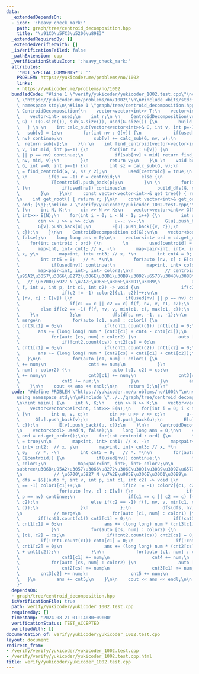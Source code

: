```yaml
---
data:
  _extendedDependsOn:
  - icon: ':heavy_check_mark:'
    path: graph/tree/centroid_decomposition.hpp
    title: "\u91CD\u5FC3\u5206\u89E3"
  _extendedRequiredBy: []
  _extendedVerifiedWith: []
  _isVerificationFailed: false
  _pathExtension: cpp
  _verificationStatusIcon: ':heavy_check_mark:'
  attributes:
    '*NOT_SPECIAL_COMMENTS*': ''
    PROBLEM: https://yukicoder.me/problems/no/1002
    links:
    - https://yukicoder.me/problems/no/1002
  bundledCode: "#line 1 \"verify/yukicoder/yukicoder_1002.test.cpp\"\n#define PROBLEM\
    \ \"https://yukicoder.me/problems/no/1002\"\n\n#include <bits/stdc++.h>\nusing\
    \ namespace std;\n\n#line 1 \"graph/tree/centroid_decomposition.hpp\"\nstruct\
    \ CentroidDecomposition{\n    vector<vector<int>> T;\n    vector<int> sub, ord;\n\
    \    vector<int> used;\n    int r;\n \n    CentroidDecomposition(vector<vector<int>>&\
    \ G) : T(G.size()), sub(G.size()), used(G.size()) {\n        build_dfs(G);\n \
    \   } \n \n    int calc_sub(vector<vector<int>>& G, int v, int p=-1) {\n     \
    \   sub[v] = 1;\n        for(int nv : G[v]) {\n            if(used[nv] || p ==\
    \ nv) continue;\n            sub[v] += calc_sub(G, nv, v);\n        }\n      \
    \  return sub[v];\n    }\n \n    int find_centroid(vector<vector<int>>& G, int\
    \ v, int mid, int p=-1) {\n        for(int nv : G[v]) {\n            if(used[nv]\
    \ || p == nv) continue;\n            if(sub[nv] > mid) return find_centroid(G,\
    \ nv, mid, v);\n        }\n        return v;\n    }\n \n    void build_dfs(vector<vector<int>>&\
    \ G, int v=0, int p=-1) {\n        int sz = calc_sub(G, v);\n        int centroid\
    \ = find_centroid(G, v, sz / 2);\n        used[centroid] = true;\n        ord.push_back(centroid);\n\
    \ \n        if(p == -1) r = centroid;\n        else {\n            T[p].push_back(centroid);\n\
    \            T[centroid].push_back(p);\n        }\n \n        for(int nv : G[centroid])\
    \ {\n            if(used[nv]) continue;\n            build_dfs(G, nv, centroid);\n\
    \        }\n    }\n\n    const vector<vector<int>>& get_tree() { return T; }\n\
    \n    int get_root() { return r; }\n\n    const vector<int>& get_order() { return\
    \ ord; }\n};\n#line 7 \"verify/yukicoder/yukicoder_1002.test.cpp\"\n\nint main()\
    \ {\n    int N, K;\n    cin >> N >> K;\n    vector<vector<int>> G(N);\n    vector<vector<pair<int,\
    \ int>>> E(N);\n    for(int i = 0; i < N - 1; i++) {\n        int u, v, c;\n \
    \       cin >> u >> v >> c;\n        u--; v--;\n        G[u].push_back(v);\n \
    \       G[v].push_back(u);\n        E[u].push_back({v, c});\n        E[v].push_back({u,\
    \ c});\n    }\n\n    CentroidDecomposition cd(G);\n\n    vector<bool> used(N,\
    \ false);\n    long long ans = 0;\n\n    vector<int> ord = cd.get_order();\n\n\
    \    for(int centroid : ord) {\n        \n        used[centroid] = true;\n\n \
    \       map<int, int> cnt1; // x, -\n        map<pair<int, int>, int> cnt2;  //\
    \ x, y\n        map<int, int> cnt3; // x, *\n        int cnt4 = 0;   // *, -\n\
    \        int cnt5 = 0;   // *. *\n\n        for(auto [nv, c] : E[centroid]) {\n\
    \            if(used[nv]) continue;\n            map<int, int> color1;\n     \
    \       map<pair<int, int>, int> color2;\n\n            // centroid\u306Esubtree\u306B\
    \u95A2\u3057\u3066\u8272\u306E\u30D1\u30B9\u3092\u6570\u3048\u308B\n         \
    \   // \u6700\u5927 N \u7A2E\u985E\u306E\u30D1\u30B9\n            auto dfs = [&](auto\
    \ f, int v, int p, int c1, int c2) -> void {\n                if(c2 == -1) color1[c1]++;\n\
    \                if(c2 != -1) color2[{c1, c2}]++;\n\n                for(auto\
    \ [nv, c] : E[v]) {\n                    if(used[nv] || p == nv) continue;\n \
    \                   if(c1 == c || c2 == c) f(f, nv, v, c1, c2);\n            \
    \        else if(c2 == -1) f(f, nv, v, min(c1, c), max(c1, c));\n            \
    \    }\n            };\n            dfs(dfs, nv, -1, c, -1);\n\n            //\
    \ merge\n            for(auto [c1, num] : color1) {\n                if(!cnt3.count(c1))\
    \ cnt3[c1] = 0;\n                if(!cnt1.count(c1)) cnt1[c1] = 0;\n         \
    \       ans += (long long) num * (cnt3[c1] + cnt4 - cnt1[c1]);\n            }\n\
    \            for(auto [cs, num] : color2) {\n                auto [c1, c2] = cs;\n\
    \                if(!cnt2.count(cs)) cnt2[cs] = 0;\n                if(!cnt1.count(c1))\
    \ cnt1[c1] = 0;\n                if(!cnt1.count(c2)) cnt1[c2] = 0;\n         \
    \       ans += (long long) num * (cnt2[cs] + cnt1[c1] + cnt1[c2]);\n         \
    \   }\n\n            for(auto [c1, num] : color1) {\n                cnt1[c1]\
    \ += num;\n                cnt4 += num;\n            }\n            for(auto [cs,\
    \ num] : color2) {\n                auto [c1, c2] = cs;\n                cnt2[cs]\
    \ += num;\n                cnt3[c1] += num;\n                cnt3[c2] += num;\n\
    \                cnt5 += num;\n            }\n        }\n        ans += cnt5;\n\
    \    }\n\n    cout << ans << endl;\n\n    return 0;\n}\n"
  code: "#define PROBLEM \"https://yukicoder.me/problems/no/1002\"\n\n#include <bits/stdc++.h>\n\
    using namespace std;\n\n#include \"../../graph/tree/centroid_decomposition.hpp\"\
    \n\nint main() {\n    int N, K;\n    cin >> N >> K;\n    vector<vector<int>> G(N);\n\
    \    vector<vector<pair<int, int>>> E(N);\n    for(int i = 0; i < N - 1; i++)\
    \ {\n        int u, v, c;\n        cin >> u >> v >> c;\n        u--; v--;\n  \
    \      G[u].push_back(v);\n        G[v].push_back(u);\n        E[u].push_back({v,\
    \ c});\n        E[v].push_back({u, c});\n    }\n\n    CentroidDecomposition cd(G);\n\
    \n    vector<bool> used(N, false);\n    long long ans = 0;\n\n    vector<int>\
    \ ord = cd.get_order();\n\n    for(int centroid : ord) {\n        \n        used[centroid]\
    \ = true;\n\n        map<int, int> cnt1; // x, -\n        map<pair<int, int>,\
    \ int> cnt2;  // x, y\n        map<int, int> cnt3; // x, *\n        int cnt4 =\
    \ 0;   // *, -\n        int cnt5 = 0;   // *. *\n\n        for(auto [nv, c] :\
    \ E[centroid]) {\n            if(used[nv]) continue;\n            map<int, int>\
    \ color1;\n            map<pair<int, int>, int> color2;\n\n            // centroid\u306E\
    subtree\u306B\u95A2\u3057\u3066\u8272\u306E\u30D1\u30B9\u3092\u6570\u3048\u308B\
    \n            // \u6700\u5927 N \u7A2E\u985E\u306E\u30D1\u30B9\n            auto\
    \ dfs = [&](auto f, int v, int p, int c1, int c2) -> void {\n                if(c2\
    \ == -1) color1[c1]++;\n                if(c2 != -1) color2[{c1, c2}]++;\n\n \
    \               for(auto [nv, c] : E[v]) {\n                    if(used[nv] ||\
    \ p == nv) continue;\n                    if(c1 == c || c2 == c) f(f, nv, v, c1,\
    \ c2);\n                    else if(c2 == -1) f(f, nv, v, min(c1, c), max(c1,\
    \ c));\n                }\n            };\n            dfs(dfs, nv, -1, c, -1);\n\
    \n            // merge\n            for(auto [c1, num] : color1) {\n         \
    \       if(!cnt3.count(c1)) cnt3[c1] = 0;\n                if(!cnt1.count(c1))\
    \ cnt1[c1] = 0;\n                ans += (long long) num * (cnt3[c1] + cnt4 - cnt1[c1]);\n\
    \            }\n            for(auto [cs, num] : color2) {\n                auto\
    \ [c1, c2] = cs;\n                if(!cnt2.count(cs)) cnt2[cs] = 0;\n        \
    \        if(!cnt1.count(c1)) cnt1[c1] = 0;\n                if(!cnt1.count(c2))\
    \ cnt1[c2] = 0;\n                ans += (long long) num * (cnt2[cs] + cnt1[c1]\
    \ + cnt1[c2]);\n            }\n\n            for(auto [c1, num] : color1) {\n\
    \                cnt1[c1] += num;\n                cnt4 += num;\n            }\n\
    \            for(auto [cs, num] : color2) {\n                auto [c1, c2] = cs;\n\
    \                cnt2[cs] += num;\n                cnt3[c1] += num;\n        \
    \        cnt3[c2] += num;\n                cnt5 += num;\n            }\n     \
    \   }\n        ans += cnt5;\n    }\n\n    cout << ans << endl;\n\n    return 0;\n\
    }"
  dependsOn:
  - graph/tree/centroid_decomposition.hpp
  isVerificationFile: true
  path: verify/yukicoder/yukicoder_1002.test.cpp
  requiredBy: []
  timestamp: '2024-08-21 01:14:30+09:00'
  verificationStatus: TEST_ACCEPTED
  verifiedWith: []
documentation_of: verify/yukicoder/yukicoder_1002.test.cpp
layout: document
redirect_from:
- /verify/verify/yukicoder/yukicoder_1002.test.cpp
- /verify/verify/yukicoder/yukicoder_1002.test.cpp.html
title: verify/yukicoder/yukicoder_1002.test.cpp
---
```


